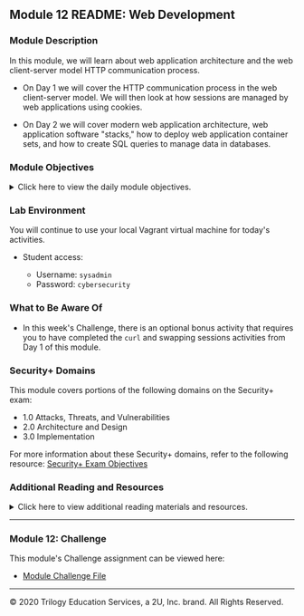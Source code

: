 ## Module 12 README: Web Development

### Module Description

In this module, we will learn about web application architecture and the web client-server model HTTP communication process.

- On Day 1 we will cover the HTTP communication process in the web client-server model. We will then look at how sessions are managed by web applications using cookies.

- On Day 2 we will cover modern web application architecture, web application software "stacks," how to deploy web application container sets, and how to create SQL queries to manage data in databases.

### Module Objectives 

<details>
  <summary>Click here to view the daily module objectives.</summary>
  <br>

- **Day 1:** HTTP with Sessions and Cookies

    - Understand HTTP requests and responses. 
    - Use the `curl` command-line tool to make GET and POST requests and examine the responses.
    - Manage cookies using Chrome extensions and `curl`.
    - Use Chrome's Developer Tools to audit HTTP request and response headers.

- **Day 2:** Microservices and Web Application Architecture

  - Understand how microservices and architecture work to deliver more robust, reliable, and repeatable infrastructure as code.
  - Define the different services within a LEMP stack.
  - Deploy a Docker Compose container set and test the deployment's functionality.
  - Describe how relational databases store and retrieve data.
  - Create SQL queries to view, enter, and delete data

</details>

### Lab Environment

You will continue to use your local Vagrant virtual machine for today's activities.

- Student access:
  
  - Username: `sysadmin`
  - Password: `cybersecurity`

### What to Be Aware Of

- In this week's Challenge, there is an optional bonus activity that requires you to have completed the `curl` and swapping sessions activities from Day 1 of this module.

### Security+ Domains 

This module covers portions of the following domains on the Security+ exam:

- 1.0 Attacks, Threats, and Vulnerabilities 
- 2.0 Architecture and Design 
- 3.0 Implementation

For more information about these Security+ domains, refer to the following resource: [Security+ Exam Objectives](https://comptiacdn.azureedge.net/webcontent/docs/default-source/exam-objectives/comptia-security-sy0-601-exam-objectives-(2-0).pdf?sfvrsn=8c5889ff_2)

### Additional Reading and Resources

<details> 
<summary> Click here to view additional reading materials and resources. </summary>
</br>

These resources are provided as optional, recommended resources to supplement the concepts covered in this module.

- **Day 1 Resources**

  - [Tutorials Point: HTTP Requests](https://www.tutorialspoint.com/http/http_requests.htm)
  - [Tutorials Point: HTTP Responses](https://www.tutorialspoint.com/http/http_responses.htm)
  - [Tutorials Point: HTTP Header Fields](https://www.tutorialspoint.com/http/http_header_fields.htm)
  - [Everything curl: Command Line Options](https://ec.haxx.se/cmdline/cmdline-options)
  - [OWASP Secure Headers Project](https://owasp.org/www-project-secure-headers/)
  - [Mozilla Developer Network: Strict-Transport-Security](https://developer.mozilla.org/en-US/docs/Web/HTTP/Headers/Strict-Transport-Security)

- **Day 2 Resources**

  - [Getting started with Docker](https://docs.docker.com/get-started/)
  - [Overview of Docker-Compose](https://docs.docker.com/compose/)
  - [Tedium: I Love LAMP](https://tedium.co/2019/10/01/lamp-stack-php-mysql-apache-history/)
  - [Docker Hub: httpd](https://hub.docker.com/_/httpd)
  - [Synopsys: Ethical Hacking](https://www.synopsys.com/glossary/what-is-ethical-hacking.html)
  - [Rapid7: Penetration Testing](https://www.rapid7.com/fundamentals/penetration-testing/)

- **Challenge Resources**

  - [curl Docs: HTTP Cookies](https://curl.haxx.se/docs/http-cookies.html)
  - [WordPress: User Roles](https://wordpress.com/support/user-roles/#list-of-user-roles)
  - [WordPress: Admin Dashboard](https://wordpress.com/support/dashboard/)

</details>

---

### Module 12: Challenge

This module's Challenge assignment can be viewed here: 

- [Module Challenge File](../../2-Homework/12-Web-Development/Unsolved/README.md)


---

© 2020 Trilogy Education Services, a 2U, Inc. brand. All Rights Reserved.  
